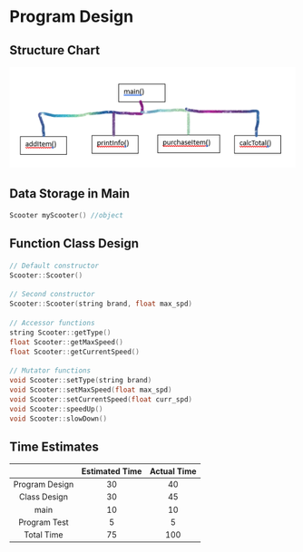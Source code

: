 # Program Design
## Structure Chart
![Chart](https://github.com/lukehami55/CSC-250---Programming-Assingment-6/blob/main/Structure%20Chart.png?raw=true)

## Data Storage in Main
``` cpp
Scooter myScooter() //object
```
## Function Class Design
``` cpp
// Default constructor
Scooter::Scooter()

// Second constructor
Scooter::Scooter(string brand, float max_spd)

// Accessor functions
string Scooter::getType()
float Scooter::getMaxSpeed()
float Scooter::getCurrentSpeed()

// Mutator functions
void Scooter::setType(string brand)
void Scooter::setMaxSpeed(float max_spd)
void Scooter::setCurrentSpeed(float curr_spd)
void Scooter::speedUp()
void Scooter::slowDown()
```
## Time Estimates
|  | Estimated Time    | Actual Time    |
| :---:   | :---: | :---: |
| Program Design | 30   | 40   |
| Class Design |  30  | 45   |
| main | 10   | 10   |
| Program Test | 5   | 5   |
| Total Time | 75   | 100   |
